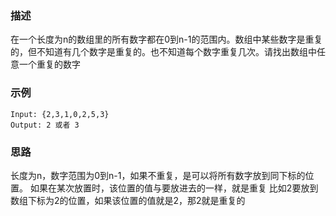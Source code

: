 ### 描述
在一个长度为n的数组里的所有数字都在0到n-1的范围内。数组中某些数字是重复的，但不知道有几个数字是重复的。也不知道每个数字重复几次。请找出数组中任意一个重复的数字

### 示例

````
Input: {2,3,1,0,2,5,3}
Output: 2 或者 3
````

### 思路
长度为n，数字范围为0到n-1，如果不重复，是可以将所有数字放到同下标的位置。
如果在某次放置时，该位置的值与要放进去的一样，就是重复
比如2要放到数组下标为2的位置，如果该位置的值就是2，那2就是重复的

